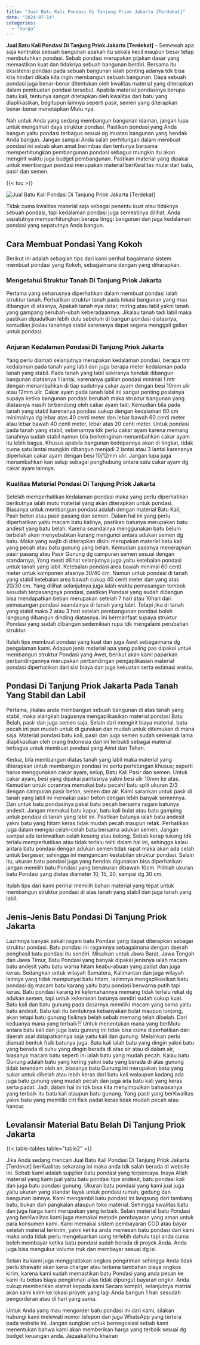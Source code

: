 ```yaml
---
title: "Jual Batu Kali Pondasi Di Tanjung Priok Jakarta [Terdekat]"
date: "2024-07-14"
categories: 
  - "harga"
---
```


**Jual Batu Kali Pondasi Di Tanjung Priok Jakarta \[Terdekat\]** – Semewah apa saja kontruksi sebuah bangunan apakah itu sekala kecil maupun besar tetap membutuhkan pondasi. Sebab pondasi merupakan pijakan dasar yang memastikan kuat dan tidaknya sebuah bangunan berdiri. Bersama itu eksistensi pondasi pada sebuah bangunan ialah penting adanya tdk bisa kita hindari dikala kita ingin membangun sebuah bangunan. Daya sebuah pondasi juga benar-benar ditentukan oleh kwalitas material yang diterapkan dalam pembuatan pondasi tersebut. Apabila material pondasinya berupa batu kali, tentunya sangat ditetapkan oleh kwalitas dari batu yang diaplikasikan, begitupun lainnya seperti pasir, semen yang diterapkan benar-benar menetapkan Mutu nya.

Nah untuk Anda yang sedang membangun bangunan idaman, jangan lupa untuk mengamati daya struktur pondasi. Pastikan pondasi yang Anda bangun yaitu pondasi terbagus sesuai dg muatan bangunan yang hendak Anda bangun. Jangan sampai Anda salah perhitungan dalam membuat pondasi ini sebab akan amat berimbas dan tentunya bersama memperhitungkan pembangunan pondasi sebagus mungkin itu akan mengirit waktu juga budget pembangunan. Pastikan material yang dipakai untuk membangun pondasi merupakan material berKwalitas mulai dari batu, pasir dan semen.

{{< toc >}}

![Jual Batu Kali Pondasi Di Tanjung Priok Jakarta [Terdekat]](/images/jual-batu-kali-10.png)

Tidak cuma kwalitas material saja sebagai penentu kuat atau tidaknya sebuah pondasi, tapi kedalaman pondasi juga semestinya dilihat. Anda sepatutnya memperhitungkan berapa tinggi bangunan dan juga kedalaman pondasi yang sepatutnya Anda bangun.

## Cara Membuat Pondasi Yang Kokoh

Berikut ini adalah sebagian tips dari kami perihal bagaimana sistem membuat pondasi yang Kokoh, sebagaimana dengan yang diharapkan.

### Mengetahui Struktur Tanah Di Tanjung Priok Jakarta

Pertama yang seharusnya diperhatikan dalam membuat pondasi ialah struktur tanah. Perhatikan struktur tanah pada lokasi bangunan yang mau dibangun di atasnya, Apakah tanah nya datar, miring atau labil yakni tanah yang gampang berubah-ubah keberadaannya. Jikalau tanah tadi labil maka pastikan dipadatkan lebih dulu sebelum di bangun pondasi diatasnya, kemudian jikalau tanahnya stabil karenanya dapat segera menggali galian untuk pondasi.

### Anjuran Kedalaman Pondasi Di Tanjung Priok Jakarta

Yang perlu diamati selanjutnya merupakan kedalaman pondasi, berapa mtr kedalaman pada tanah yang labil dan juga berapa meter kedalaman pada tanah yang stabil. Pada tanah yang labil sekiranya hendak dibangun bangunan diatasnya 1 lantai, karenanya galilah pondasi minimal 1 mtr dengan menambahkan di tiap sudutnya cakar ayam dengan besi 10mm ulir atau 12mm ulir. Cakar ayam pada tanah labil ini sangat penting posisinya supaya ketika bangunan pondasi berubah maka struktur bangunan yang diatasnya masih terbendung oleh cakar ayam tadi. Kemudian bila pada tanah yang stabil karenanya pondasi cukup dengan kedalaman 60 cm minimalnya dg lebar atas 40 centi meter dan lebar bawah 60 centi meter atau lebar bawah 40 centi meter, lebar atas 20 centi meter. Untuk pondasi pada tanah yang stabil, sebenarnya tdk perlu cakar ayam karena memang tanahnya sudah stabil namun bila berkeinginan menambahkan cakar ayam itu lebih bagus. Khusus apabila bangunan kedepannya akan di tingkat, tidak cuma satu lantai mungkin dibangun menjadi 2 lantai atau 3 lantai karenanya diperlukan cakar ayam dengan besi 10/12mm ulir. Jangan lupa juga menambahkan kan selup sebagai penghubung antara satu cakar ayam dg cakar ayam lainnya.

### Kualitas Material Pondasi Di Tanjung Priok Jakarta

Setelah memperhatikan kedalaman pondasi maka yang perlu diperhatikan berikutnya ialah mutu material yang akan diterapkan untuk pondasi. Biasanya untuk membangun pondasi adalah dengan material Batu Kali, Pasir beton atau pasir pasang dan semen. Dalam hal ini yang perlu diperhatikan yaitu macam batu kalinya, pastikan batunya merupakan batu andesit yang batu belah. Karena seandainya menggunakan batu belum terbelah akan menyebabkan kurang mengunci antara adukan semen dg batu. Maka yang wajib di diterapkan disini merupakan material batu kali yang pecah atau batu gunung yang belah. Kemudian pasirnya menerapkan pasir pasang atau Pasir Gunung dg campuran semen sesuai dengan standarnya, Yang mesti dilihat selanjutnya juga yaitu ketebalan pondasi untuk tanah yang labil. Ketebalan pondasi area bawah minimal 60 centi meter untuk komponen atasnya 30/40 cm. Namun untuk pondasi di tanah yang stabil ketebalan area bawah cukup 40 centi meter dan yang atas 20/30 cm. Yang dilihat selanjutnya juga ialah waktu pemasangan tembok sesudah terpasangnya pondasi, pastikan Pondasi yang sudah dibangun bisa mendapatkan beban merupakan setelah 7 hari atau 10hari dari pemasangan pondasi seandainya di tanah yang labil. Tetapi jika di tanah yang stabil maka 2 atau 3 hari setelah pembangunan pondasi boleh langsung dibangun dinding diatasnya. Ini bermanfaat supaya struktur Pondasi yang sudah dibangun sedemikian rupa tdk mengalami perubahan struktur.

Itulah tips membuat pondasi yang kuat dan juga Awet sebagaimana dg pengalaman kami. Adapun jenis material apa yang paling pas dipakai untuk membangun struktur Pondasi yang Awet, berikut akan kami paparkan perbandingannya merupakan perbandingan pengaplikasian material pondasi diperhatikan dari sisi biaya dan juga kekuatan serta estimasi waktu.

## Pondasi Di Tanjung Priok Jakarta Pada Tanah Yang Stabil dan Labil

Pertama, jikalau anda membangun sebuah bangunan di atas tanah yang stabil, maka alangkah bagusnya mengaplikasikan material pondasi Batu Belah, pasir dan juga semen saja. Selain dari mengirit biaya material, batu pecah ini pun mudah untuk di gunakan dan mudah untuk ditemukan di mana saja. Material pondasi batu kali, pasir dan juga semen sudah semenjak lama diaplikasikan oleh orang Indonesia dan ini terbukti sebagai material terbagus untuk membuat pondasi yang Awet dan Tahan.

Kedua, bila membangun diatas tanah yang labil maka material yang diterapkan untuk membangun pondasi ini perlu perhitungan khusus; seperti harus menggunakan cakar ayam, selup, Batu Kali Pasir dan semen. Untuk cakar ayam, besi yang dipakai pantasnya yakni besi ulir 10mm ke atas. Kemudian untuk corannya memakai batu pecah/ batu split ukuran 2/3 dengan campuran pasir beton, semen dan air. Kami sarankan untuk pasir di tanah yang labil ini memakai pasir beton dengan lebih banyak semennya. Dan untuk batu pondasinya pakai batu pecah bersama ragam batunya andesit. Jangan memakai batu kapur, batu kali bulat atau batu gamping untuk pondasi di tanah yang labil ini. Pastikan batunya ialah batu andesit yakni batu yang hitam keras tidak mudah pecah maupun retak. Perhatikan juga dalam mengisi celah-celah batu bersama adukan semen, Jangan sampai ada terlewatkan celah kosong atau bolong. Sebab kerap tukang tdk terlalu memperhatikan atau tidak terlalu teliti dalam hal ini, sehingga kalau antara batu pondasi dengan adukan semen tidak rapat maka akan ada celah untuk bergeser, sehingga ini mengancam kestabilan struktur pondasi. Selain itu, ukuran batu pondasi juga yang hendak digunakan bisa diperhatikan jangan memilih batu Pondasi yang berukuran dibawah 10cm. Pilihlah ukuran batu Pondasi yang diatas diameter 10, 15, 20, sampai dg 30 cm.

Itulah tips dari kami perihal memilih bahan material yang tepat untuk membangun struktur pondasi di atas tanah yang stabil dan juga tanah yang labil.

## Jenis-Jenis Batu Pondasi Di Tanjung Priok Jakarta

Lazimnya banyak sekali ragam batu Pondasi yang dapat diterapkan sebagai struktur pondasi. Batu pondasi ini ragamnya sebagaimana dengan daerah penghasil batu pondasi itu sendiri. Misalkan untuk Jawa Barat, Jawa Tengah dan Jawa Timur, Batu Pondasi yang banyak dipakai jenisnya ialah macam batu andesit yaitu batu warna hitam keabu-abuan yang padat dan juga keras. Sedangkan untuk wilayah Sumatera, Kalimantan dan juga wilayah lainnya yang tidak mempunyai batu hitam, lazimnya mengaplikasikan batu pondasi dg macam batu karang yaitu batu pondasi berwarna putih tapi keras. Batu pondasi karang ini kelemahannya memang tidak terlalu rekat dg adukan semen, tapi untuk kekerasan batunya sendiri sudah cukup kuat. Batu kali dan batu gunung pada dasarnya memiliki macam yang sama yaitu batu andesit. Batu kali itu bentuknya kebanyakan bulat maupun lonjong, akan tetapi batu gunung fisiknya belah sebab memang telah dibelah. Dari keduanya mana yang terbaik?! Untuk menentukan mana yang berMutu antara batu kali dan juga batu gunung ini tidak bisa cuma diperhatikan dari daerah asal didapatkannya saja yaitu kali dan gunung. Melainkan perlu diamati bentuk fisik batunya juga. Batu kali ialah batu yang dingin yakni batu yang berada di suhu yang dingin berada di atas air atau di dalam air, biasanya macam batu seperti ini ialah batu yang mudah pecah. Kalau batu Gunung adalah batu yang kering yakni batu yang berada di atas gunung tidak terendam oleh air, biasanya batu Gunung ini merupakan batu yang sukar untuk dibelah atau lebih keras dari batu kali walaupun kadang ada juga batu gunung yang mudah pecah dan juga ada batu kali yang keras serta padat. Jadi, dalam hal ini tdk bisa kita menyimpulkan bahwasanya yang terbaik itu batu kali ataupun batu gunung. Yang pasti yang berKwalitas yakni batu yang memiliki ciri fisik padat keras tidak mudah pecah atau hancur.

## Levalansir Material Batu Belah Di Tanjung Priok Jakarta

{{< table-tables table="table2" >}}

Jika Anda sedang mencari Jual Batu Kali Pondasi Di Tanjung Priok Jakarta \[Terdekat\] berKualitas sekarang ini maka anda tdk salah berada di website ini. Sebab kami adalah supplier batu pondasi yang terpercaya. Insya Allah material yang kami jual yaitu batu pondasi tipe andesit, batu pondasi kali dan juga batu pondasi gunung. Ukuran batu pondasi yang kami jual juga yaitu ukuran yang standar layak untuk pondasi rumah, gedung dan bangunan lainnya. Kami mengambil batu pondasi ini langsung dari tambang batu, bukan dari pangkalan ataupun toko material. Sehingga kwalitas batu dan juga harga kami merupakan yang terbaik. Selain material batu Pondasi yang berKwalitas kami juga memakai metode pembayaran yang aman untuk para konsumen kami. Kami memakai sistem pembayaran COD atau bayar setelah material terkirim, yakni ketika anda memesan batu pondasi dari kami maka anda tidak perlu mengeluarkan uang terlebih dahulu tapi anda cuma boleh membayar ketika batu pondasi sudah berada di proyek Anda. Anda juga bisa mengukur volume truk dan membayar sesuai dg isi.

Selain itu kami juga menggratiskan ongkos pengiriman sehingga Anda tidak perlu khawatir akan kena charger atau terkena tambahan biaya ongkos kirim, karena kami sudah memastikan batu Pondasi yang anda pesan ke kami itu bebas biaya pengiriman alias tidak dipungut bayaran ongkir. Anda cukup memberikan alamat kepada kami Secara komplit, selanjutnya matrial akan kami kirim ke lokasi proyek yang lagi Anda bangun 1 hari sesudah pengorderan atau di hari yang sama.

Untuk Anda yang mau mengorder batu pondasi ini dari kami, silakan hubungi kami melewati nomor telepon dan juga WhatsApp yang tertera pada website ini. Jangan sungkan untuk bernegosiasi sebab kami menentukan bahwa kami akan memberikan harga yang terbaik sesuai dg budget keuangan anda. Jazaakallohu khairan

